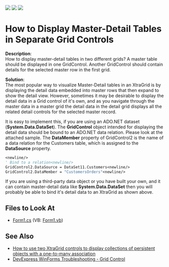 <!-- default badges list -->
![](https://img.shields.io/endpoint?url=https://codecentral.devexpress.com/api/v1/VersionRange/128627753/13.1.4%2B)
[![](https://img.shields.io/badge/Open_in_DevExpress_Support_Center-FF7200?style=flat-square&logo=DevExpress&logoColor=white)](https://supportcenter.devexpress.com/ticket/details/E883)
[![](https://img.shields.io/badge/📖_How_to_use_DevExpress_Examples-e9f6fc?style=flat-square)](https://docs.devexpress.com/GeneralInformation/403183)
<!-- default badges end -->

# How to Display Master-Detail Tables in Separate Grid Controls


<p><strong>Description</strong>:<br />
How to display master-detail tables in two different grids?  A master table should be displayed in one GridControl.  Another GridControl should contain details for the selected master row in the first grid.</p><p><strong>Solution</strong>:<br />
The most popular way to visualize Master-Detail tables in an XtraGrid is by displaying the detail data embedded into master rows that then expand to show the detail view.  However, sometimes it may be desirable to display the detail data in a Grid control of it's own, and as you navigate through the master data in a master grid the detail data in the detail grid displays all the related detail controls for the selected master record.</p><p>It is easy to implement this, if you are using an ADO.NET dataset (<strong>System.Data.DataSet</strong>).  The <strong>GridControl</strong> object intended for displaying the detail data should be bound to an ADO.NET data relation.  Please look at the attached sample.  The <strong>DataMember</strong> property of GridControl2 is the name of a data relation for the Customers table, which is assigned to the <strong>DataSource</strong> property.</p>

```vb
<newline/>
' Bind to a relation<newline/>
GridControl2.DataSource = DataSet11.Customers<newline/>
GridControl2.DataMember = "CustomersOrders"<newline/>

```

<p>If you are using a third-party data object or you have built your own, and it can contain master-detail data like <strong>System.Data.DataSet</strong> then you will probably be able to bind it's detail data to an XtraGrid as shown above.</p>


<!-- default file list -->
## Files to Look At

* [Form1.cs](./CS/Q205299/Form1.cs) (VB: [Form1.vb](./VB/Q205299/Form1.vb))

<!-- default file list end -->


## See Also
- [How to use two XtraGrid controls to display collections of persistent objects with a one-to-many association](https://supportcenter.devexpress.com/ticket/details/a2750/how-to-use-two-xtragrid-controls-to-display-collections-of-persistent-objects-with-a-one)
- [DevExpress WinForms Troubleshooting - Grid Control](https://go.devexpress.com/CheatSheets_WinForms_Examples_T934742.aspx)

